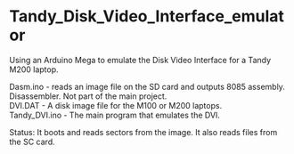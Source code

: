 # Tandy_Disk_Video_Interface_emulator
Using an Arduino Mega to emulate the Disk Video Interface for a Tandy M200 laptop.


Dasm.ino - reads an image file on the SD card and outputs 8085 assembly. Disassembler.  Not part of the main project.\
DVI.DAT  - A disk image file for the M100 or M200 laptops.\
Tandy_DVI.ino - The main program that emulates the DVI.

Status:  It boots and reads sectors from the image.  It also reads files from the SC card.
